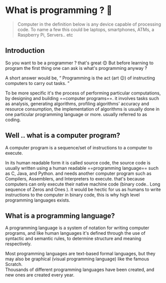# What is programming ? 🤔

>Computer in the definition below is any device capable of processing code. To name a few this could be laptops,  smartphones, ATMs, a Raspberry Pi, Servers.. etc
## Introduction
So you want to be a programmer ? that's great 😊 But before learning to program the first thing one can ask is what's programming anyway ?

A short answer would be, “ Programming is the act (art 😉) of instructing computers to carry out tasks. ”

To be more specific it's the process of performing particular computations, by designing and building ==computer programs==. it involves tasks such as analysis, generating algorithms, profiling algorithms' accuracy and resource consumption, the implementation of algorithms is usually done in one particular programming language or more. usually referred to as coding.

<!-- section -->
<!-- Hisotry of programming (to add later)  -->

## Well .. what is a computer program? 

A computer program is a sequence/set of instructions to a computer to execute.

In its human readable form it is called source code, the source code is usually written using a human readable ==programming language== such as C, Java, and Python. and needs another computer program  such as Compilers, Assemblers, and Interpreters to execute. that's because computers can only execute their native machine code (binary code.. Long sequence of Zeros and Ones ). it would be hectic for us as humans to write instructions to the computer in binary code, this is why high level programming languages exists.




## What is a programming language?

A programming language is a system of notation for writing computer programs, and like human languages it's defined through the use of syntactic and semantic rules, to determine structure and meaning respectively.

Most programming languages are text-based formal languages, but they may also be graphical (visual programming language) like the famous Scratch.  
Thousands of different programming languages have been created, and new ones are created every year.


<!-- topics to add later :
- brief history of programming languages
- assemblers, compilers and interpreters
- low level programming languages
- high level programming languages
 -->













